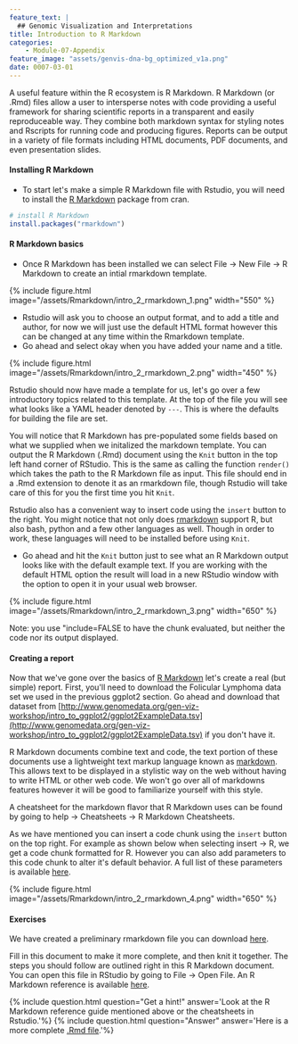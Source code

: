 ```yaml
---
feature_text: |
  ## Genomic Visualization and Interpretations
title: Introduction to R Markdown
categories:
    - Module-07-Appendix
feature_image: "assets/genvis-dna-bg_optimized_v1a.png"
date: 0007-03-01
---
```


A useful feature within the R ecosystem is R Markdown. R Markdown (or .Rmd) files allow a user to intersperse notes with code providing a useful framework for sharing scientific reports in a transparent and easily reproduceable way. They combine both markdown syntax for styling notes and Rscripts for running code and producing figures. Reports can be output in a variety of file formats including HTML documents, PDF documents, and even presentation slides.

#### Installing R Markdown
* To start let's make a simple R Markdown file with Rstudio,  you will need to install the [R Markdown](https://cran.r-project.org/web/packages/rmarkdown/index.html) package from cran.
```R
# install R Markdown
install.packages("rmarkdown")
```

#### R Markdown basics
* Once R Markdown has been installed we can select File -> New File -> R Markdown to create an intial rmarkdown template.

{% include figure.html image="/assets/Rmarkdown/intro_2_rmarkdown_1.png" width="550" %}

* Rstudio will ask you to choose an output format, and to add a title and author, for now we will just use the default HTML format however this can be changed at any time within the Rmarkdown template.
* Go ahead and select okay when you have added your name and a title.

{% include figure.html image="/assets/Rmarkdown/intro_2_rmarkdown_2.png" width="450" %}

Rstudio should now have made a template for us, let's go over a few introductory topics related to this template. At the top of the file you will see what looks like a YAML header denoted by `---`. This is where the defaults for building the file are set.

You will notice that R Markdown has pre-populated some fields based on what we supplied when we initalized the markdown template. You can output the R Markdown (.Rmd) document using the `Knit` button in the top left hand corner of RStudio. This is the same as calling the function `render()` which takes the path to the R Markdown file as input. This file should end in a .Rmd extension to denote it as an rmarkdown file, though Rstudio will take care of this for you the first time you hit `Knit`.

Rstudio also has a convenient way to insert code using the `insert` button to the right. You might notice that not only does [rmarkdown](https://cran.r-project.org/web/packages/rmarkdown/index.html) support R, but also bash, python and a few other languages as well. Though in order to work, these languages will need to be installed before using `Knit`.

* Go ahead and hit the `Knit` button just to see what an R Markdown output looks like with the default example text. If you are working with the default HTML option the result will load in a new RStudio window with the option to open it in your usual web browser.

{% include figure.html image="/assets/Rmarkdown/intro_2_rmarkdown_3.png" width="650" %}

Note: you use "include=FALSE to have the chunk evaluated, but neither the code nor its output displayed.

#### Creating a report
Now that we've gone over the basics of [R Markdown](https://cran.r-project.org/web/packages/rmarkdown/index.html) let's create a real (but simple) report. First, you'll need to download the Folicular Lymphoma data set we used in the previous ggplot2 section. Go ahead and download that dataset from [http://www.genomedata.org/gen-viz-workshop/intro_to_ggplot2/ggplot2ExampleData.tsv](http://www.genomedata.org/gen-viz-workshop/intro_to_ggplot2/ggplot2ExampleData.tsv) if you don't have it.

R Markdown documents combine text and code, the text portion of these documents use a lightweight text markup language known as [markdown](https://en.wikipedia.org/wiki/Markdown). This allows text to be displayed in a stylistic way on the web without having to write HTML or other web code. We won't go over all of markdowns features however it will be good to familiarize yourself with this style.

A cheatsheet for the markdown flavor that R Markdown uses can be found by going to help -> Cheatsheets -> R Markdown Cheatsheets.

As we have mentioned you can insert a code chunk using the `insert` button on the top right. For example as shown below when selecting insert -> R, we get a code chunk formatted for R. However you can also add parameters to this code chunk to alter it's default behavior. A full list of these parameters is available [here](https://www.rstudio.com/wp-content/uploads/2015/03/rmarkdown-reference.pdf).

{% include figure.html image="/assets/Rmarkdown/intro_2_rmarkdown_4.png" width="650" %}

#### Exercises

We have created a preliminary rmarkdown file you can download [here](https://raw.githubusercontent.com/griffithlab/gen-viz-workshop/gh-pages/assets/Rmarkdown/rmarkdown_exercise1_question.Rmd).

Fill in this document to make it more complete, and then knit it together. The steps you should follow are outlined right in this R Markdown document. You can open this file in RStudio by going to File -> Open File. An R Markdown reference is available [here](https://www.rstudio.com/wp-content/uploads/2015/03/rmarkdown-reference.pdf).

{% include question.html question="Get a hint!" answer='Look at the R Markdown reference guide mentioned above or the cheatsheets in Rstudio.'%}
{% include question.html question="Answer" answer='Here is a more complete <a href="https://raw.githubusercontent.com/griffithlab/gen-viz-workshop/gh-pages/assets/Rmarkdown/rmarkdown_exercise1_answer.Rmd">.Rmd file</a>.'%}

